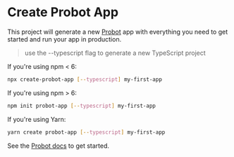# Create Probot App

This project will generate a new [Probot](https://github.com/probot/probot) app 
with everything you need to get started and run your app in production.

> use the --typescript flag to generate a new TypeScript project

If you're using npm < 6: 

```sh
npx create-probot-app [--typescript] my-first-app
```

If you're using npm > 6: 

```sh
npm init probot-app [--typescript] my-first-app
```

If you're using Yarn: 

```sh
yarn create probot-app [--typescript] my-first-app
```

See the [Probot docs](https://probot.github.io/docs/development/) to get started.